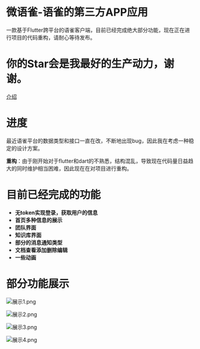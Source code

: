 # 微语雀-语雀的第三方APP应用
一款基于Flutter跨平台的语雀客户端，目前已经完成绝大部分功能，现在正在进行项目的代码重构，请耐心等待发布。

# 你的Star会是我最好的生产动力，谢谢。
[介绍](https://www.jianshu.com/p/926c819f24e7)

# 进度
最近语雀平台的数据类型和接口一直在改，不断地出现bug，因此我在考虑一种稳定的设计方案。

**重构**：由于刚开始对于flutter和dart的不熟悉，结构混乱，导致现在代码量日益趋大的同时维护相当困难，因此现在在对项目进行重构。

# 目前已经完成的功能

- **无token实现登录，获取用户的信息**
- **首页多种信息的展示**
- **团队界面**
- **知识库界面**
- **部分的消息通知类型**
- **文档查看添加删除编辑**
- **一些动画**

# 部分功能展示

![展示1.png](https://upload-images.jianshu.io/upload_images/7248113-ce4c79c9ab6d6bd5.png)

![展示2.png](https://upload-images.jianshu.io/upload_images/7248113-1f51f382f81c46e3.png)

![展示3.png](https://upload-images.jianshu.io/upload_images/7248113-74543b84a8cfe9ef.png)

![展示4.png](https://upload-images.jianshu.io/upload_images/7248113-b490992a74146940.png)







